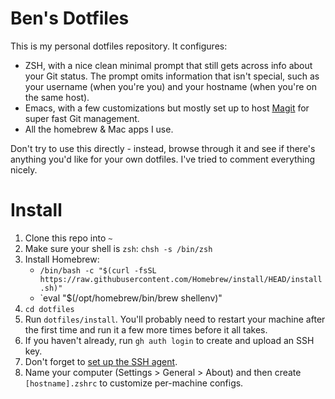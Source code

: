 # Ben's Dotfiles

This is my personal dotfiles repository. It configures:

* ZSH, with a nice clean minimal prompt that still gets across info about your Git status. The prompt omits information that isn't special, such as your username (when you're you) and your hostname (when you're on the same host).
* Emacs, with a few customizations but mostly set up to host [Magit](https://magit.vc) for super fast Git management.
* All the homebrew & Mac apps I use.

Don't try to use this directly - instead, browse through it and see if there's anything you'd like for your own dotfiles. I've tried to comment everything nicely.

# Install

1. Clone this repo into `~`
2. Make sure your shell is `zsh`: `chsh -s /bin/zsh`
3. Install Homebrew:
    * `/bin/bash -c "$(curl -fsSL https://raw.githubusercontent.com/Homebrew/install/HEAD/install.sh)"`
    * `eval "$(/opt/homebrew/bin/brew shellenv)"
4. `cd dotfiles`
3. Run `dotfiles/install`. You'll probably need to restart your machine after the first time and run it a few more times before it all takes.
4. If you haven't already, run `gh auth login` to create and upload an SSH key.
5. Don't forget to [set up the SSH agent](https://docs.github.com/en/authentication/connecting-to-github-with-ssh/generating-a-new-ssh-key-and-adding-it-to-the-ssh-agent).
7. Name your computer (Settings > General > About) and then create `[hostname].zshrc` to customize per-machine configs.
